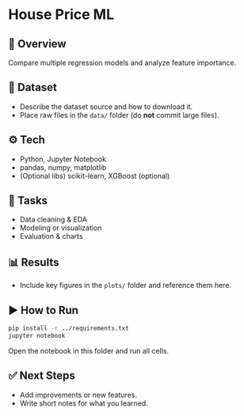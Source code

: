 # House Price ML

## 🔎 Overview
Compare multiple regression models and analyze feature importance.

## 📂 Dataset
- Describe the dataset source and how to download it.
- Place raw files in the `data/` folder (do **not** commit large files).

## ⚙️ Tech
- Python, Jupyter Notebook
- pandas, numpy, matplotlib
- (Optional libs) scikit-learn, XGBoost (optional)

## 🚀 Tasks
- Data cleaning & EDA
- Modeling or visualization
- Evaluation & charts

## 📊 Results
- Include key figures in the `plots/` folder and reference them here.

## ▶️ How to Run
```bash
pip install -r ../requirements.txt
jupyter notebook
```
Open the notebook in this folder and run all cells.

## ✅ Next Steps
- Add improvements or new features.
- Write short notes for what you learned.
